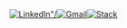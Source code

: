 <div style="display:flex;width:100%;justify-content: center">                                                                                                          
 <a href="https://www.linkedin.com/in/drewberes/">
   <img src="https://img.shields.io/badge/linkedin-0077B5?logo=linkedin&style=plastic" alt=LinkedIn"/>
 </a>
 <a href="mailto:hello@drruruu.dev">
   <img src="https://img.shields.io/badge/gmail-D14836?logo=gmail&logoColor=white&style=plastic" alt="Gmail"/>
 </a>
 <a href="https://stackoverflow.com/users/story/2570538">
   <img src="https://img.shields.io/badge/stack_overflow-FE7A16?logo=stack-overflow&logoColor=white&style=plastic" alt=Stack Overflow"/>
 </a>
</div>
